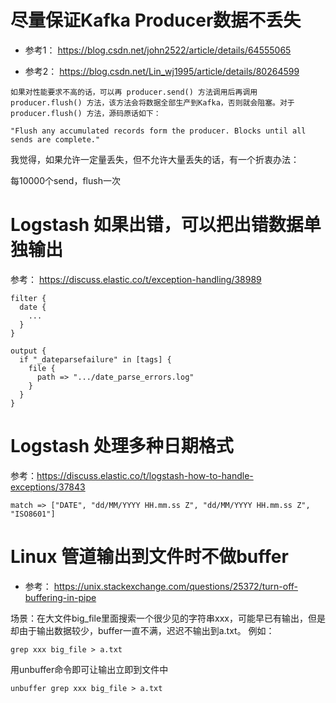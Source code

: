# 尽量保证Kafka Producer数据不丢失

* 参考1： https://blog.csdn.net/john2522/article/details/64555065

* 参考2： https://blog.csdn.net/Lin_wj1995/article/details/80264599

```
如果对性能要求不高的话，可以再 producer.send() 方法调用后再调用 producer.flush() 方法，该方法会将数据全部生产到Kafka，否则就会阻塞。对于 producer.flush() 方法，源码原话如下：

"Flush any accumulated records form the producer. Blocks until all sends are complete."
```

我觉得，如果允许一定量丢失，但不允许大量丢失的话，有一个折衷办法：

每10000个send，flush一次

# Logstash 如果出错，可以把出错数据单独输出

参考： https://discuss.elastic.co/t/exception-handling/38989

```
filter {
  date {
    ...
  }
}

output {
  if "_dateparsefailure" in [tags] {
    file {
      path => ".../date_parse_errors.log"
    }
  }
}
```

# Logstash 处理多种日期格式

参考：https://discuss.elastic.co/t/logstash-how-to-handle-exceptions/37843

```
match => ["DATE", "dd/MM/YYYY HH.mm.ss Z", "dd/MM/YYYY HH.mm.ss Z", "ISO8601"]
```

# Linux 管道输出到文件时不做buffer

* 参考： https://unix.stackexchange.com/questions/25372/turn-off-buffering-in-pipe

场景：在大文件big_file里面搜索一个很少见的字符串xxx，可能早已有输出，但是却由于输出数据较少，buffer一直不满，迟迟不输出到a.txt。
例如：

```shell
grep xxx big_file > a.txt
```

用unbuffer命令即可让输出立即到文件中
```
unbuffer grep xxx big_file > a.txt
```
